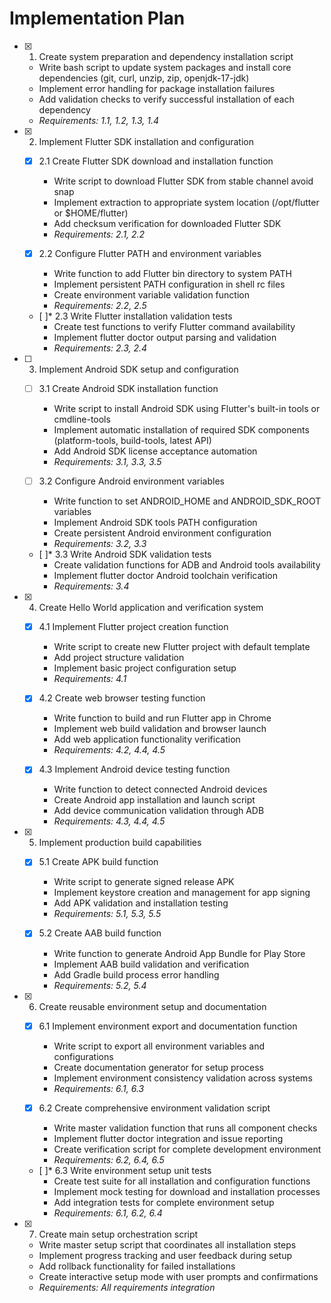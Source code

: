 # Implementation Plan

- [x] 1. Create system preparation and dependency installation script
  - Write bash script to update system packages and install core dependencies (git, curl, unzip, zip, openjdk-17-jdk)
  - Implement error handling for package installation failures
  - Add validation checks to verify successful installation of each dependency
  - _Requirements: 1.1, 1.2, 1.3, 1.4_

- [x] 2. Implement Flutter SDK installation and configuration
  - [x] 2.1 Create Flutter SDK download and installation function
    - Write script to download Flutter SDK from stable channel avoid snap
    - Implement extraction to appropriate system location (/opt/flutter or $HOME/flutter)
    - Add checksum verification for downloaded Flutter SDK
    - _Requirements: 2.1, 2.2_
  
  - [x] 2.2 Configure Flutter PATH and environment variables
    - Write function to add Flutter bin directory to system PATH
    - Implement persistent PATH configuration in shell rc files
    - Create environment variable validation function
    - _Requirements: 2.2, 2.5_
  
  - [ ]* 2.3 Write Flutter installation validation tests
    - Create test functions to verify Flutter command availability
    - Implement flutter doctor output parsing and validation
    - _Requirements: 2.3, 2.4_

- [ ] 3. Implement Android SDK setup and configuration
  - [ ] 3.1 Create Android SDK installation function
    - Write script to install Android SDK using Flutter's built-in tools or cmdline-tools
    - Implement automatic installation of required SDK components (platform-tools, build-tools, latest API)
    - Add Android SDK license acceptance automation
    - _Requirements: 3.1, 3.3, 3.5_
  
  - [ ] 3.2 Configure Android environment variables
    - Write function to set ANDROID_HOME and ANDROID_SDK_ROOT variables
    - Implement Android SDK tools PATH configuration
    - Create persistent Android environment configuration
    - _Requirements: 3.2, 3.3_
  
  - [ ]* 3.3 Write Android SDK validation tests
    - Create validation functions for ADB and Android tools availability
    - Implement flutter doctor Android toolchain verification
    - _Requirements: 3.4_

- [x] 4. Create Hello World application and verification system
  - [x] 4.1 Implement Flutter project creation function
    - Write script to create new Flutter project with default template
    - Add project structure validation
    - Implement basic project configuration setup
    - _Requirements: 4.1_
  
  - [x] 4.2 Create web browser testing function
    - Write function to build and run Flutter app in Chrome
    - Implement web build validation and browser launch
    - Add web application functionality verification
    - _Requirements: 4.2, 4.4, 4.5_
  
  - [x] 4.3 Implement Android device testing function
    - Write function to detect connected Android devices
    - Create Android app installation and launch script
    - Add device communication validation through ADB
    - _Requirements: 4.3, 4.4, 4.5_

- [x] 5. Implement production build capabilities
  - [x] 5.1 Create APK build function
    - Write script to generate signed release APK
    - Implement keystore creation and management for app signing
    - Add APK validation and installation testing
    - _Requirements: 5.1, 5.3, 5.5_
  
  - [x] 5.2 Create AAB build function
    - Write function to generate Android App Bundle for Play Store
    - Implement AAB build validation and verification
    - Add Gradle build process error handling
    - _Requirements: 5.2, 5.4_

- [x] 6. Create reusable environment setup and documentation
  - [x] 6.1 Implement environment export and documentation function
    - Write script to export all environment variables and configurations
    - Create documentation generator for setup process
    - Implement environment consistency validation across systems
    - _Requirements: 6.1, 6.3_
  
  - [x] 6.2 Create comprehensive environment validation script
    - Write master validation function that runs all component checks
    - Implement flutter doctor integration and issue reporting
    - Create verification script for complete development environment
    - _Requirements: 6.2, 6.4, 6.5_
  
  - [ ]* 6.3 Write environment setup unit tests
    - Create test suite for all installation and configuration functions
    - Implement mock testing for download and installation processes
    - Add integration tests for complete environment setup
    - _Requirements: 6.1, 6.2, 6.4_

- [x] 7. Create main setup orchestration script
  - Write master setup script that coordinates all installation steps
  - Implement progress tracking and user feedback during setup
  - Add rollback functionality for failed installations
  - Create interactive setup mode with user prompts and confirmations
  - _Requirements: All requirements integration_
